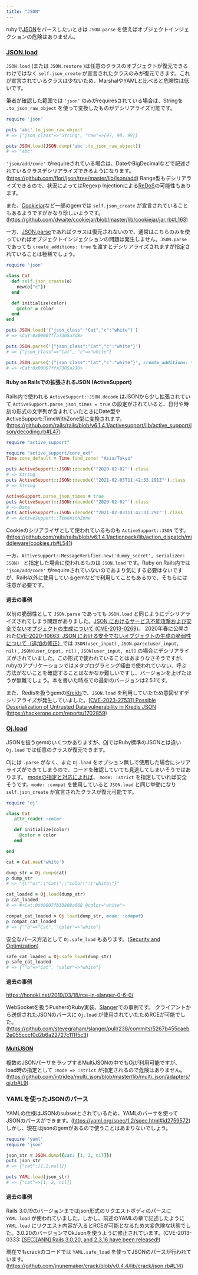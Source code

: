 ```yaml
---
title: "JSON"
---
```


rubyで[JSON](https://www.json.org/json-ja.html)をパースしたいときは `JSON.parse` を使えばオブジェクトインジェクションの危険はありません。

### [JSON.load](https://docs.ruby-lang.org/ja/latest/method/JSON/m/load.html)

`JSON.load` (または `JSON.restore` )は任意のクラスのオブジェクトが復元できるわけではなく `self.json_create` が宣言されたクラスのみが復元できます。これが宣言されているクラスは少ないため、MarshalやYAMLと比べると危険性は低いです。

筆者が確認した範囲では `'json'` のみがrequiresされている場合は、Stringを `.to_json_raw_object` を使って変換したものがデシリアライズ可能です。

```ruby:json_load.rb
require 'json'

puts 'abc'.to_json_raw_object
# => {"json_class"=>"String", "raw"=>[97, 98, 99]}

puts JSON.load(JSON.dump('abc'.to_json_raw_object))
# => "abc"
```

`'json/add/core'` がrequireされている場合は、DateやBigDecimalなどで記述されているクラスデシリアライズできるようになります。(https://github.com/flori/json/tree/master/lib/json/add)
Range型もデシリアライズできるので、状況によってはRegexp Injectionによる[ReDoS](https://owasp.org/www-community/attacks/Regular_expression_Denial_of_Service_-_ReDoS)の可能性もあります。

また、[Cookiejar](https://github.com/dwaite/cookiejar)など一部のgemでは `self.json_create` が宣言されていることもあるようですがかなり珍しいようです。(https://github.com/dwaite/cookiejar/blob/master/lib/cookiejar/jar.rb#L163)

一方、[JSON.parse](https://docs.ruby-lang.org/ja/latest/method/JSON/m/parse.html)であればクラスは復元されないので、通常はこちらのみを使っていればオブジェクトインジェクションの問題は発生しません。`JSON.parse` であっても `create_additions: true` を渡すとデシリアライズされますが指定されていることは極稀でしょう。

```ruby:json.rb
require 'json'

class Cat
  def self.json_create(o)
    new(o["c"])
  end

  def initialize(color)
    @color = color
  end
end

puts JSON.load('{"json_class":"Cat","c":"white"}')
# => <Cat:0x00007ffa7305a7d8>

puts JSON.parse('{"json_class":"Cat","c":"white"}')
# => {"json_class"=>"Cat", "c"=>"white"}

puts JSON.parse('{"json_class":"Cat","c":"white"}', create_additions: true)
# => <Cat:0x00007ffa7305a210>
```

#### Ruby on Railsでの拡張されるJSON (ActiveSupport)

Rails内で使われる `ActiveSupport::JSON.decode` はJSONから少し拡張されていて `ActiveSupport.parse_json_times = true` の設定がされていると、日付や時刻の形式の文字列が含まれていたときにDate型やActiveSupport::TimeWithZone型に変換されます。
(https://github.com/rails/rails/blob/v6.1.4.1/activesupport/lib/active_support/json/decoding.rb#L47)

```ruby:active_support_json.rb
require "active_support"

require "active_support/core_ext"
Time.zone_default = Time.find_zone! "Asia/Tokyo"

puts ActiveSupport::JSON::decode('"2020-02-02"').class
# => String
puts ActiveSupport::JSON::decode('"2021-02-03T11:42:33.291Z"').class
# => String

ActiveSupport.parse_json_times = true
puts ActiveSupport::JSON::decode('"2020-02-02"').class
# => Date
puts ActiveSupport::JSON::decode('"2021-02-03T11:42:33.291"').class
# => ActiveSupport::TimeWithZone
```

Cookieのシリアライザとして使われているものも `ActiveSupport::JSON` です。(https://github.com/rails/rails/blob/v6.1.4.1/actionpack/lib/action_dispatch/middleware/cookies.rb#L541)

一方、`ActiveSupport::MessageVerifier.new('dummy_secret', serializer: JSON) ` と指定した場合に使われるものは `JSON.load` です。Ruby on Rails内では `'json/add/core'` がrequireされていないのであまり気にする必要はないですが、Rails以外に使用しているgemなどで利用してこともあるので、そちらには注意が必要です。


#### 過去の事例

以前の脆弱性として `JSON.parse` であっても `JSON.load` と同じようにデシリアライズされてしまう問題がありました。[JSON におけるサービス不能攻撃および安全でないオブジェクトの生成について (CVE-2013-0269)](https://www.ruby-lang.org/ja/news/2013/02/22/json-dos-cve-2013-0269/)。
2020年春に公開された[CVE-2020-10663: JSON における安全でないオブジェクトの生成の脆弱性について（追加の修正）](https://www.ruby-lang.org/ja/news/2020/03/19/json-dos-cve-2020-10663/)では `JSON(user_input)` , `JSON.parse(user_input, nil)` , `JSON(user_input, nil)` , `JSON[user_input, nil]` の場合にデシリアライズがされていました。この形式で使われていることはあまりなさそうですが、rubyのアプリケーションではメタプログラミング経由で使われていない、呼ぶ方法がないことを確認することはなかなか難しいですし、バージョンを上げたほうが無難でしょう。本を書いた時点での最新のバージョンは2.5.1です。

また、Redisを扱うgemの[Kreids](https://github.com/rails/kredis)で、`JSON.load` を利用していたため意図せずデシリアライズが発生していました。[[CVE-2023-27531] Possible Deserialization of Untrusted Data vulnerability in Kredis JSON](https://discuss.rubyonrails.org/t/cve-2023-27531-possible-deserialization-of-untrusted-data-vulnerability-in-kredis-json/82467) (https://hackerone.com/reports/1702859)


### [Oj.load](https://github.com/ohler55/oj)

JSONを扱うgemのいくつかありますが、[Oj](http://www.ohler.com/oj/)ではRuby標準のJSONとは違い `Oj.load` では任意のクラスが復元できます。

Ojには `.parse` がなく、また `Oj.load` をオプション無しで使用した場合にシリアライズができてしまうので、コードを確認していても見逃してしまいそうではあります。
[modeの指定と対応によれば](https://github.com/ohler55/oj/blob/master/pages/Modes.md#options-matrix)、 `mode: :strict` を指定していれば安全そうです。`mode: :compat` を使用していると `JSON.load` と同じ挙動になり `self.json_create` が宣言されたクラスが復元可能です。

```ruby:oj.rb
require 'oj'

class Cat
   attr_reader :color

   def initialize(color)
     @color = color
   end

end

cat = Cat.new('white')

dump_str = Oj.dump(cat)
p dump_str
# => "{\"^o\":\"Cat\",\"color\":\"white\"}"

cat_loaded = Oj.load(dump_str)
p cat_loaded
# => #<Cat:0x00007fb33808a668 @color="white">

compat_cat_loaded = Oj.load(dump_str, mode: :compat)
p compat_cat_loaded
# => {"^o"=>"Cat", "color"=>"white"}
```

安全なパース方法として `Oj.safe_load` もあります。([Security and Optimization](https://github.com/ohler55/oj/blob/master/pages/Security.md))

```ruby:oj_safe_load.rb
safe_cat_loaded = Oj.safe_load(dump_str)
p safe_cat_loaded
# => {"^o"=>"Cat", "color"=>"white"}
```

#### 過去の事例

https://honoki.net/2019/03/18/rce-in-slanger-0-6-0/

WebSocketを扱うPusherのRuby実装、[Slanger](https://github.com/stevegraham/slanger)での事例です。
クライアントから送信されたJSONのパースに `Oj.load` が使用されていたためRCEが可能でした。(https://github.com/stevegraham/slanger/pull/238/commits/5267b455caeb2e055cccf0d2b6a22727c111f5c3)


#### [MultiJSON](https://github.com/intridea/multi_json)

複数のJSONパーサをラップするMultiJSONの中でもOjが利用可能ですが、
load時の指定として `:mode => :strict` が指定されるので危険はありません。
(https://github.com/intridea/multi_json/blob/master/lib/multi_json/adapters/oj.rb#L9)


### YAMLを使ったJSONのパース

YAMLの仕様はJSONのsubsetとされているため、YAMLのパーサを使ってJSONのパースができます。(https://yaml.org/spec/1.2/spec.html#id2759572) しかし、現在はjsonのgemがあるので使うことはあまりないでしょう。

```ruby:yaml_json.rb
require 'yaml'
require 'json'

json_str = JSON.dump({cat: [1, 2, nil]})
puts json_str
# => {"cat":[1,2,null]}

puts YAML.load(json_str)
# => {"cat"=>[1, 2, nil]}
```


#### 過去の事例

Rails 3.0.19のバージョンまではjson形式のリクエストボディのパースに `YAML.load` が使われていました。しかし、前述のYAMLの章で記述したように `YAML.load` にリクエスト内容が入るとRCEが可能となるため大変危険な状態でした。3.0.20のバージョンでOkJsonを使うように修正されています。(CVE-2013-0333: [\[SEC\]\[ANN\] Rails 3.0.20, and 2.3.16 have been released!](https://weblog.rubyonrails.org/2013/1/28/Rails-3-0-20-and-2-3-16-have-been-released/))

現在でもcrackのコードでは `YAML.safe_load` を使ってJSONのパースが行われています。(https://github.com/jnunemaker/crack/blob/v0.4.4/lib/crack/json.rb#L14)





